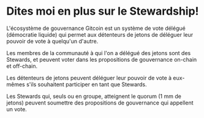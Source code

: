 # Dites moi en plus sur le Stewardship!

L'écosystème de gouvernance Gitcoin est un système de vote délégué \(démocratie liquide\) qui permet aux détenteurs de jetons de déléguer leur pouvoir de vote à quelqu'un d'autre.  
  
Les membres de la communauté à qui l'on a délégué des jetons sont des Stewards, et peuvent voter dans les propositions de gouvernance on-chain et off-chain.

Les détenteurs de jetons peuvent déléguer leur pouvoir de vote à eux-mêmes s'ils souhaitent participer en tant que Stewards.

Les Stewards qui, seuls ou en groupe, atteignent le quorum \(1 mm de jetons\) peuvent soumettre des propositions de gouvernance qui appellent un vote.

